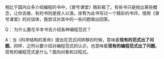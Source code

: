 相比于国内众多介绍编程的书中，《冒号课堂》精彩极了。有些书只是抛出某些概念，让你去做，有的书则是授人以渔。徐宥为此书写过一个精彩的书评。借用《冒号课堂》的对话体，我尝试对其中的一些问题做出回答。

Q： 为什么要花半本书去介绍各种编程范式？

A：当《科学结构的革命》提出在范式间转移的时候，意味着**现有的范式出了问题**。同样，之所以要介绍对编程范式的认识，也意味着**现有的编程范式出了问题**。现有的编程范式是什么？面向对象和过程式。



